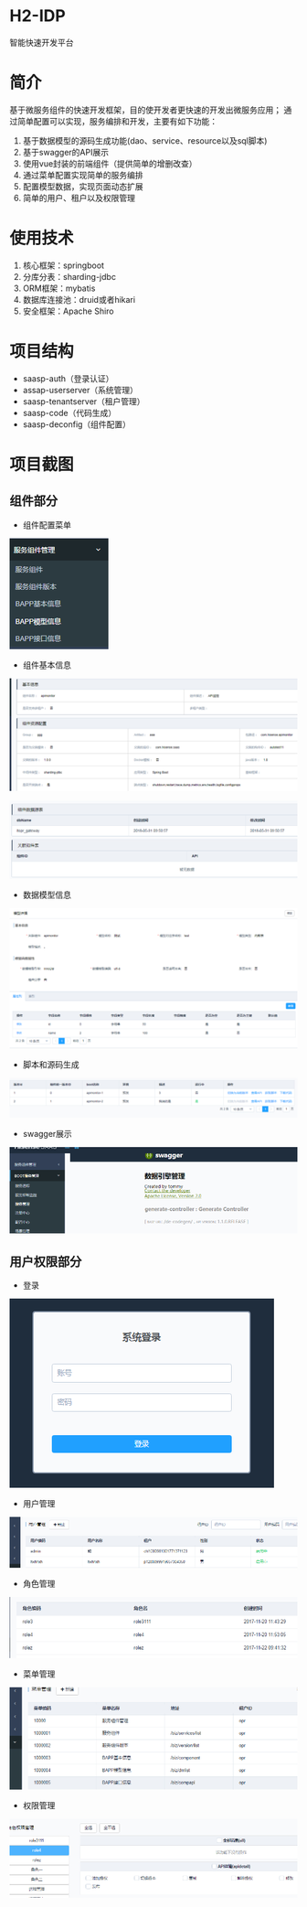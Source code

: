 # H2-IDP
智能快速开发平台

# 简介
基于微服务组件的快速开发框架，目的使开发者更快速的开发出微服务应用；
通过简单配置可以实现，服务编排和开发，主要有如下功能：

1. 基于数据模型的源码生成功能(dao、service、resource以及sql脚本)
2. 基于swagger的API展示
3. 使用vue封装的前端组件（提供简单的增删改查）
4. 通过菜单配置实现简单的服务编排
5. 配置模型数据，实现页面动态扩展
6. 简单的用户、租户以及权限管理

# 使用技术
1. 核心框架：springboot
2. 分库分表：sharding-jdbc
3. ORM框架：mybatis
4. 数据库连接池：druid或者hikari
5. 安全框架：Apache Shiro

# 项目结构

- saasp-auth（登录认证）
- assap-userserver（系统管理）
- saasp-tenantserver（租户管理）
- saasp-code（代码生成）
- saasp-deconfig（组件配置）

# 项目截图

## 组件部分
- 组件配置菜单

![menus](https://github.com/tommyhxh/HIT-Hisense-Joint-Lab/blob/master/doc/1.png)

- 组件基本信息

![base1](https://github.com/tommyhxh/HIT-Hisense-Joint-Lab/blob/master/doc/base1.png)

![base2](https://github.com/tommyhxh/HIT-Hisense-Joint-Lab/blob/master/doc/base2.png)

- 数据模型信息

![demodel](https://github.com/tommyhxh/HIT-Hisense-Joint-Lab/blob/master/doc/demodel.png)

- 脚本和源码生成

![download](https://github.com/tommyhxh/HIT-Hisense-Joint-Lab/blob/master/doc/download.png)

- swagger展示

![swagger](https://github.com/tommyhxh/HIT-Hisense-Joint-Lab/blob/master/doc/2.png)

## 用户权限部分

- 登录

![login](https://github.com/tommyhxh/HIT-Hisense-Joint-Lab/blob/master/doc/3.png)

- 用户管理

![user](https://github.com/tommyhxh/HIT-Hisense-Joint-Lab/blob/master/doc/user.png)

- 角色管理

![role](https://github.com/tommyhxh/HIT-Hisense-Joint-Lab/blob/master/doc/role.png)

- 菜单管理

![menus1](https://github.com/tommyhxh/HIT-Hisense-Joint-Lab/blob/master/doc/menus.png)

- 权限管理

![auth](https://github.com/tommyhxh/HIT-Hisense-Joint-Lab/blob/master/doc/auth.png)



